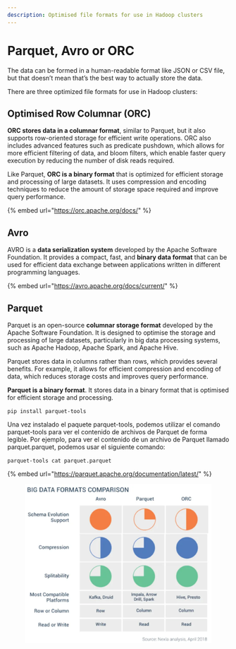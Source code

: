 ```yaml
---
description: Optimised file formats for use in Hadoop clusters
---
```


# Parquet, Avro or ORC

The data can be formed in a human-readable format like JSON or CSV file, but that doesn’t mean that’s the best way to actually store the data.

There are three optimized file formats for use in Hadoop clusters:

## Optimised Row Columnar (ORC)

**ORC stores data in a columnar format**, similar to Parquet, but it also supports row-oriented storage for efficient write operations. ORC also includes advanced features such as predicate pushdown, which allows for more efficient filtering of data, and bloom filters, which enable faster query execution by reducing the number of disk reads required.

Like Parquet, **ORC is a binary format** that is optimized for efficient storage and processing of large datasets. It uses compression and encoding techniques to reduce the amount of storage space required and improve query performance.

{% embed url="https://orc.apache.org/docs/" %}

## Avro

AVRO is a **data serialization system** developed by the Apache Software Foundation. It provides a compact, fast, and **binary data format** that can be used for efficient data exchange between applications written in different programming languages.

{% embed url="https://avro.apache.org/docs/current/" %}

## Parquet

Parquet is an open-source **columnar storage format** developed by the Apache Software Foundation. It is designed to optimise the storage and processing of large datasets, particularly in big data processing systems, such as Apache Hadoop, Apache Spark, and Apache Hive.

Parquet stores data in columns rather than rows, which provides several benefits. For example, it allows for efficient compression and encoding of data, which reduces storage costs and improves query performance.

**Parquet is a binary format**. It stores data in a binary format that is optimised for efficient storage and processing.

```
pip install parquet-tools
```

Una vez instalado el paquete parquet-tools, podemos utilizar el comando parquet-tools para ver el contenido de archivos de Parquet de forma legible. Por ejemplo, para ver el contenido de un archivo de Parquet llamado parquet.parquet, podemos usar el siguiente comando:

```
parquet-tools cat parquet.parquet
```

{% embed url="https://parquet.apache.org/documentation/latest/" %}

<figure><img src="../.gitbook/assets/Screenshot 2023-04-09 19.15.48.png" alt=""><figcaption></figcaption></figure>

